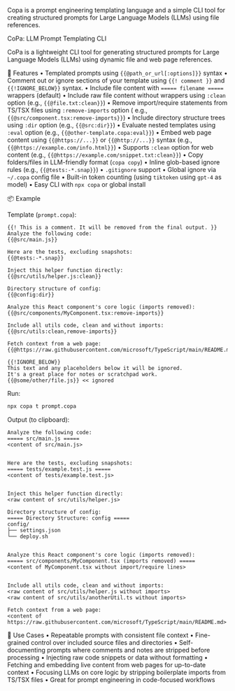Copa is a prompt engineering templating language and a simple CLI tool for creating structured prompts for Large
Language Models (LLMs) using file references.

CoPa: LLM Prompt Templating CLI

CoPa is a lightweight CLI tool for generating structured prompts for Large Language Models (LLMs) using dynamic file
and web page references.

🔧 Features
• Templated prompts using `{{@path_or_url[:options]}}` syntax
• Comment out or ignore sections of your template using `{{! comment }}` and `{{!IGNORE_BELOW}}` syntax.
• Include file content with `===== filename =====` wrappers (default)
• Include raw file content without wrappers using `:clean` option (e.g., `{{@file.txt:clean}}`)
• Remove import/require statements from TS/TSX files using `:remove-imports` option (
e.g., `{{@src/component.tsx:remove-imports}}`)
• Include directory structure trees using `:dir` option (e.g., `{{@src:dir}}`)
• Evaluate nested templates using `:eval` option (e.g., `{{@other-template.copa:eval}}`)
• Embed web page content using `{{@https://...}}` or `{{@http://...}}` syntax (e.g.,
`{{@https://example.com/info.html}}`)
• Supports `:clean` option for web content (e.g., `{{@https://example.com/snippet.txt:clean}}`)
• Copy folders/files in LLM-friendly format (`copa copy`)
• Inline glob-based ignore rules (e.g., `{{@tests:-*.snap}}`)
• `.gitignore` support
• Global ignore via `~/.copa` config file
• Built-in token counting (using `tiktoken` using `gpt-4` as model)
• Easy CLI with `npx copa` or global install

📦 Example

Template (`prompt.copa`):

```copa
{{! This is a comment. It will be removed from the final output. }}
Analyze the following code:
{{@src/main.js}}

Here are the tests, excluding snapshots:
{{@tests:-*.snap}}

Inject this helper function directly:
{{@src/utils/helper.js:clean}}

Directory structure of config:
{{@config:dir}}

Analyze this React component's core logic (imports removed):
{{@src/components/MyComponent.tsx:remove-imports}}

Include all utils code, clean and without imports:
{{@src/utils:clean,remove-imports}}

Fetch context from a web page:
{{@https://raw.githubusercontent.com/microsoft/TypeScript/main/README.md:clean}}

{{!IGNORE_BELOW}}
This text and any placeholders below it will be ignored.
It's a great place for notes or scratchpad work.
{{@some/other/file.js}} << ignored
```

Run:

```bash
npx copa t prompt.copa
```

Output (to clipboard):

```
Analyze the following code:
===== src/main.js =====
<content of src/main.js>


Here are the tests, excluding snapshots:
===== tests/example.test.js =====
<content of tests/example.test.js>


Inject this helper function directly:
<raw content of src/utils/helper.js>

Directory structure of config:
===== Directory Structure: config =====
config/
├── settings.json
└── deploy.sh


Analyze this React component's core logic (imports removed):
===== src/components/MyComponent.tsx (imports removed) =====
<content of MyComponent.tsx without import/require lines>


Include all utils code, clean and without imports:
<raw content of src/utils/helper.js without imports>
<raw content of src/utils/anotherUtil.ts without imports>

Fetch context from a web page:
<content of https://raw.githubusercontent.com/microsoft/TypeScript/main/README.md>
```

🧠 Use Cases
• Repeatable prompts with consistent file context
• Fine-grained control over included source files and directories
• Self-documenting prompts where comments and notes are stripped before processing
• Injecting raw code snippets or data without formatting
• Fetching and embedding live content from web pages for up-to-date context
• Focusing LLMs on core logic by stripping boilerplate imports from TS/TSX files
• Great for prompt engineering in code-focused workflows

